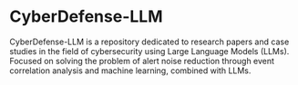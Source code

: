 # CyberDefense-LLM
 CyberDefense-LLM is a repository dedicated to research papers and case studies in the field of cybersecurity using Large Language Models (LLMs). Focused on solving the problem of alert noise reduction through event correlation analysis and machine learning, combined with LLMs.
